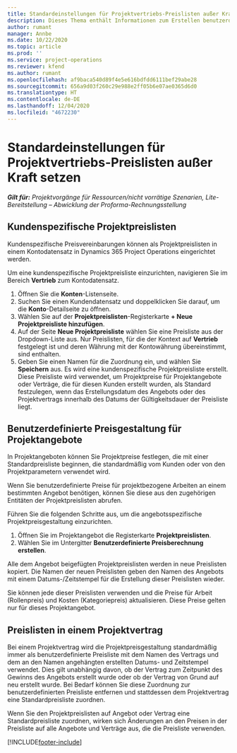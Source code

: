 ```yaml
---
title: Standardeinstellungen für Projektvertriebs-Preislisten außer Kraft setzen
description: Dieses Thema enthält Informationen zum Erstellen benutzerdefinierter Verkaufspreislisten.
author: rumant
manager: Annbe
ms.date: 10/22/2020
ms.topic: article
ms.prod: ''
ms.service: project-operations
ms.reviewer: kfend
ms.author: rumant
ms.openlocfilehash: af9baca540d89f4e5e616bdfdd6111bef29abe28
ms.sourcegitcommit: 656a9d03f260c29e988e2ff05b6e07ae0365d6d0
ms.translationtype: HT
ms.contentlocale: de-DE
ms.lasthandoff: 12/04/2020
ms.locfileid: "4672230"
---
```

# <a name="override-project-sales-price-lists"></a>Standardeinstellungen für Projektvertriebs-Preislisten außer Kraft setzen

_**Gilt für:** Projektvorgänge für Ressourcen/nicht vorrätige Szenarien, Lite-Bereitstellung – Abwicklung der Proforma-Rechnungsstellung_

## <a name="customer-specific-project-price-lists"></a>Kundenspezifische Projektpreislisten

Kundenspezifische Preisvereinbarungen können als Projektpreislisten in einem Kontodatensatz in Dynamics 365 Project Operations eingerichtet werden.

Um eine kundenspezifische Projektpreisliste einzurichten, navigieren Sie im Bereich **Vertrieb** zum Kontodatensatz.

1. Öffnen Sie die **Konten**-Listenseite.
2. Suchen Sie einen Kundendatensatz und doppelklicken Sie darauf, um die **Konto**-Detailseite zu öffnen.
3. Wählen Sie auf der **Projektpreislisten**-Registerkarte **+ Neue Projektpreisliste hinzufügen**.
4. Auf der Seite **Neue Projektpreisliste** wählen Sie eine Preisliste aus der Dropdown-Liste aus. Nur Preislisten, für die der Kontext auf **Vertrieb** festgelegt ist und deren Währung mit der Kontowährung übereinstimmt, sind enthalten.
5. Geben Sie einen Namen für die Zuordnung ein, und wählen Sie **Speichern** aus. Es wird eine kundenspezifische Projektpreisliste erstellt. Diese Preisliste wird verwendet, um Projektpreise für Projektangebote oder Verträge, die für diesen Kunden erstellt wurden, als Standard festzulegen, wenn das Erstellungsdatum des Angebots oder des Projektvertrags innerhalb des Datums der Gültigkeitsdauer der Preisliste liegt.

## <a name="custom-pricing-on-project-quotes"></a>Benutzerdefinierte Preisgestaltung für Projektangebote

In Projektangeboten können Sie Projektpreise festlegen, die mit einer Standardpreisliste beginnen, die standardmäßig vom Kunden oder von den Projektparametern verwendet wird.

Wenn Sie benutzerdefinierte Preise für projektbezogene Arbeiten an einem bestimmten Angebot benötigen, können Sie diese aus den zugehörigen Entitäten der Projektpreislisten abrufen.

Führen Sie die folgenden Schritte aus, um die angebotsspezifische Projektpreisgestaltung einzurichten.

1. Öffnen Sie im Projektangebot die Registerkarte **Projektpreislisten**.
2. Wählen Sie im Untergitter **Benutzerdefinierte Preisberechnung erstellen**.

Alle dem Angebot beigefügten Projektpreislisten werden in neue Preislisten kopiert. Die Namen der neuen Preislisten geben den Namen des Angebots mit einem Datums-/Zeitstempel für die Erstellung dieser Preislisten wieder.

Sie können jede dieser Preislisten verwenden und die Preise für Arbeit (Rollenpreis) und Kosten (Kategoriepreis) aktualisieren. Diese Preise gelten nur für dieses Projektangebot.

## <a name="price-lists-on-a-project-contract"></a>Preislisten in einem Projektvertrag

Bei einem Projektvertrag wird die Projektpreisgestaltung standardmäßig immer als benutzerdefinierte Preisliste mit dem Namen des Vertrags und dem an den Namen angehängten erstellten Datums- und Zeitstempel verwendet. Dies gilt unabhängig davon, ob der Vertrag zum Zeitpunkt des Gewinns des Angebots erstellt wurde oder ob der Vertrag von Grund auf neu erstellt wurde. Bei Bedarf können Sie diese Zuordnung zur benutzerdefinierten Preisliste entfernen und stattdessen dem Projektvertrag eine Standardpreisliste zuordnen.

Wenn Sie den Projektpreislisten auf Angebot oder Vertrag eine Standardpreisliste zuordnen, wirken sich Änderungen an den Preisen in der Preisliste auf alle Angebote und Verträge aus, die die Preisliste verwenden.


[!INCLUDE[footer-include](../includes/footer-banner.md)]